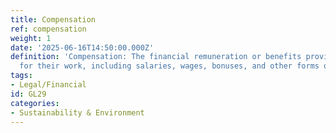 ```yaml
---
title: Compensation
ref: compensation
weight: 1
date: '2025-06-16T14:50:00.000Z'
definition: 'Compensation: The financial remuneration or benefits provided to employees
  for their work, including salaries, wages, bonuses, and other forms of rewards.'
tags:
- Legal/Financial
id: GL29
categories:
- Sustainability & Environment
---
```


